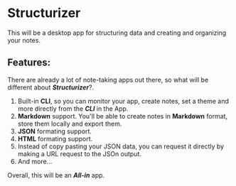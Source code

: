 # Structurizer

This will be a desktop app for structuring data and creating and organizing your notes.

## Features:

There are already a lot of note-taking apps out there, so what will be different about ***Structurizer***?.

1. Built-in **CLI**, so you can monitor your app, create notes, set a theme and more directly from the ***CLI*** in the
   App.
2. **Markdown** support. You'll be able to create notes in **Markdown** format, store them locally and export them.
3. **JSON** formating support.
4. **HTML** formating support.
5. Instead of copy pasting your JSON data, you can request it directly by making a URL request to the JSOn output.
6. And more...

Overall, this will be an ***All-in*** app.